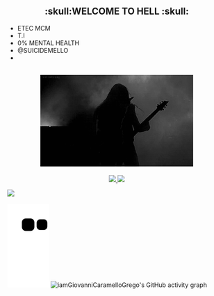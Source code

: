 <h2 align="center">:skull:WELCOME TO HELL :skull:</h2>


-   ETEC MCM
-   T.I
-   0% MENTAL HEALTH
-   @SUICIDEMELLO
-   

<br>
<div align="center">
  <img width="70%" src="https://github.com/iamGiovanniCaramelloGrego/iamGiovanniCaramelloGrego/blob/main/METAL.gif">
</div>

<br>

<div align="center">
  <a href="https://github.com/iamGiovanniCaramelloGrego">
  <img height="180em" src="https://github-readme-stats.vercel.app/api?username=iamGiovanniCaramelloGrego&show_icons=true&theme=dark&include_all_commits=true&count_private=true"/>
  <img height="180em" src="https://github-readme-stats.vercel.app/api/top-langs/?username=iamGiovanniCaramelloGrego&layout=compact&langs_count=7&theme=dark"/>
</div>
 
 
<div> 
  
  <a href="https://instagram.com/suicidemello" target="_blank"><img src="https://img.shields.io/badge/-Instagram-%23E4405F?style=for-the-badge&logo=instagram&logoColor=white" target="_blank"></a>
 	
 
  ![Snake animation](https://github.com/rafaballerini/rafaballerini/blob/output/github-contribution-grid-snake.svg)
  ![iamGiovanniCaramelloGrego's GitHub activity graph](https://activity-graph.herokuapp.com/graph?username=iamGiovanniCaramelloGrego&hide_border=true&theme=github-light)

 
</div>
